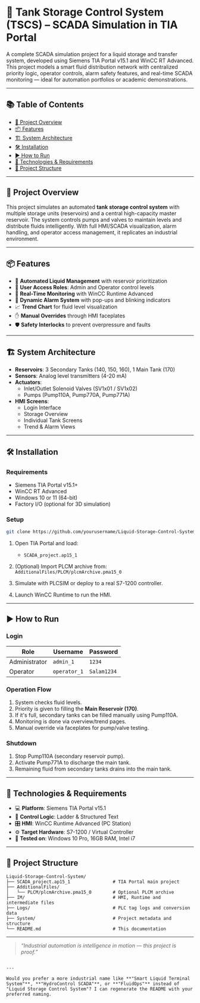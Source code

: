 
# 🚰 Tank Storage Control System (TSCS) – SCADA Simulation in TIA Portal

A complete SCADA simulation project for a liquid storage and transfer system, developed using Siemens TIA Portal v15.1 and WinCC RT Advanced. This project models a smart fluid distribution network with centralized priority logic, operator controls, alarm safety features, and real-time SCADA monitoring — ideal for automation portfolios or academic demonstrations.

---

## 📚 Table of Contents

- [🚀 Project Overview](#-project-overview)
- [📦 Features](#-features)
- [🏗️ System Architecture](#️-system-architecture)
- [🛠️ Installation](#-installation)
- [▶️ How to Run](#️-how-to-run)
- [🧰 Technologies & Requirements](#-technologies--requirements)
- [📁 Project Structure](#-project-structure)


---

## 🚀 Project Overview

This project simulates an automated **tank storage control system** with multiple storage units (reservoirs) and a central high-capacity master reservoir. The system controls pumps and valves to maintain levels and distribute fluids intelligently. With full HMI/SCADA visualization, alarm handling, and operator access management, it replicates an industrial environment.

---

## 📦 Features

- 🔄 **Automated Liquid Management** with reservoir prioritization
- 🔐 **User Access Roles**: Admin and Operator control levels
- 📡 **Real-Time Monitoring** with WinCC Runtime Advanced
- 🚨 **Dynamic Alarm System** with pop-ups and blinking indicators
- 📈 **Trend Chart** for fluid level visualization
- ✋ **Manual Overrides** through HMI faceplates
- 🛡️ **Safety Interlocks** to prevent overpressure and faults

---

## 🏗️ System Architecture

- **Reservoirs**: 3 Secondary Tanks (140, 150, 160), 1 Main Tank (170)
- **Sensors**: Analog level transmitters (4-20 mA)
- **Actuators**: 
  - Inlet/Outlet Solenoid Valves (SV1x01 / SV1x02)  
  - Pumps (Pump110A, Pump770A, Pump771A)
- **HMI Screens**:
  - Login Interface
  - Storage Overview
  - Individual Tank Screens
  - Trend & Alarm Views

---

## 🛠️ Installation

### Requirements

- Siemens TIA Portal v15.1+
- WinCC RT Advanced
- Windows 10 or 11 (64-bit)
- Factory I/O (optional for 3D simulation)

### Setup

```bash
git clone https://github.com/yourusername/Liquid-Storage-Control-System.git
````

1. Open TIA Portal and load:

   * `SCADA_project.ap15_1`
2. (Optional) Import PLCM archive from:
   `AdditionalFiles/PLCM/plcmArchive.pma15_0`
3. Simulate with PLCSIM or deploy to a real S7-1200 controller.
4. Launch WinCC Runtime to run the HMI.

---

## ▶️ How to Run

### Login

| Role          | Username     | Password    |
| ------------- | ------------ | ----------- |
| Administrator | `admin_1`    | `1234`      |
| Operator      | `operator_1` | `Salam1234` |

### Operation Flow

1. System checks fluid levels.
2. Priority is given to filling the **Main Reservoir (170)**.
3. If it's full, secondary tanks can be filled manually using Pump110A.
4. Monitoring is done via overview/trend pages.
5. Manual override via faceplates for pump/valve testing.

### Shutdown

1. Stop Pump110A (secondary reservoir pump).
2. Activate Pump771A to discharge the main tank.
3. Remaining fluid from secondary tanks drains into the main tank.

---

## 🧰 Technologies & Requirements

* 💻 **Platform**: Siemens TIA Portal v15.1
* 🧠 **Control Logic**: Ladder & Structured Text
* 🎛️ **HMI**: WinCC Runtime Advanced (PC Station)
* ⚙️ **Target Hardware**: S7-1200 / Virtual Controller
* 🧪 **Tested on**: Windows 10 Pro, 16GB RAM, Intel i7

---

## 📁 Project Structure

```plaintext
Liquid-Storage-Control-System/
├── SCADA_project.ap15_1                # TIA Portal main project
├── AdditionalFiles/
│   └── PLCM/plcmArchive.pma15_0        # Optional PLCM archive
├── IM/                                 # HMI, Runtime and intermediate files
├── Logs/                               # PLC tag logs and conversion data
├── System/                             # Project metadata and structure
└── README.md                           # This documentation
```

---

> *“Industrial automation is intelligence in motion — this project is proof.”*

```

---

Would you prefer a more industrial name like **"Smart Liquid Terminal System"**, **"HydroControl SCADA"**, or **"FluidOps"** instead of "Liquid Storage Control System"? I can regenerate the README with your preferred naming.
```
